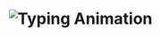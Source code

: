 <h1 align="center">
  <img src="https://readme-typing-svg.demolab.com?font=Fira+Code&weight=600&size=28&pause=1000&color=4A90E2&center=true&vCenter=true&width=500&lines=Ega+Destaviano;Full+Stack+Developer" alt="Typing Animation" />
</h1>
